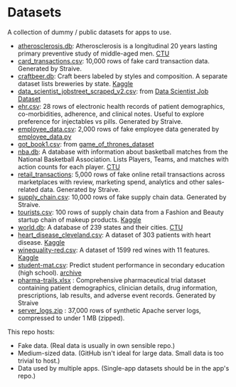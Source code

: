 # Datasets

A collection of dummy / public datasets for apps to use.

- [atherosclerosis.db](atherosclerosis.db): Atherosclerosis is a longitudinal 20 years lasting primary preventive study of middle-aged men. [CTU](https://relational.fel.cvut.cz/dataset/Atherosclerosis)
- [card_transactions.csv](card_transactions.csv): 10,000 rows of fake card transaction data. Generated by Straive.
- [craftbeer.db](craftbeer.db): Craft beers labeled by styles and composition. A separate dataset lists breweries by state. [Kaggle](https://www.kaggle.com/datasets/nickhould/craft-cans)
- [data_scientist_jobstreet_scraped_v2.csv](data_scientist_jobstreet_scraped_v2.csv): from [Data Scientist Job Dataset](https://www.kaggle.com/datasets/azraimohamad/data-scientist-job-webscrape?select=data_scientist_jobstreet_scraped_v2.csv)
- [ehr.csv](ehr.csv): 28 rows of electronic health records of patient demographics, co-morbidities, adherence, and clinical notes. Useful to explore preference for injectables vs pills. Generated by Straive.
- [employee_data.csv](employee_data.csv): 2,000 rows of fake employee data generated by [employee_data.py](employee_data.py)
- [got_book1.csv](got_book1.csv): from [game_of_thrones_dataset](https://www.kaggle.com/datasets/mmmarchetti/game-of-thrones-dataset/data?select=book1.csv)
- [nba.db](nba.db): A database with information about basketball matches from the National Basketball Association. Lists Players, Teams, and matches with action counts for each player. [CTU](https://relational.fel.cvut.cz/dataset/NBA)
- [retail_transactions](retail_transactions): 5,000 rows of fake online retail transactions across marketplaces with review, marketing spend, analytics and other sales-related data. Generated by Straive.
- [supply_chain.csv](supply_chain.csv): 10,000 rows of fake supply chain data. Generated by Straive.
- [tourists.csv](tourists.csv): 100 rows of supply chain data from a Fashion and Beauty startup chain of makeup products. [Kaggle](https://www.kaggle.com/datasets/amirmotefaker/supply-chain-dataset)
- [world.db](world.db): A database of 239 states and their cities. [CTU](https://relational.fel.cvut.cz/dataset/World)
- [heart_disease_cleveland.csv](heart_disease_cleveland.csv): A dataset of 303 patients with heart disease. [Kaggle](https://www.kaggle.com/datasets/ritwikb3/heart-disease-cleveland)
- [winequality-red.csv](winequality-red.csv): A dataset of 1599 red wines with 11 features. [Kaggle](https://www.kaggle.com/datasets/arnavs19/wine-quality-uci-machine-learning-repository)
- [student-mat.csv](student-mat.csv): Predict student performance in secondary education (high school). [archive](https://archive.ics.uci.edu/dataset/320/student+performance)
- [pharma-trails.xlsx](pharma-trials.xlsx) : Comprehensive pharmaceutical trial dataset containing patient demographics, clinician details, drug information, prescriptions, lab results, and adverse event records. Generated by Straive
- [server_logs.zip](server_logs.zip) : 37,000 rows of synthetic Apache server logs, compressed to under 1 MB (zipped).

This repo hosts:

- Fake data. (Real data is usually in own sensible repo.)
- Medium-sized data. (GitHub isn't ideal for large data. Small data is too trivial to host.)
- Data used by multiple apps. (Single-app datasets should be in the app's repo.)
